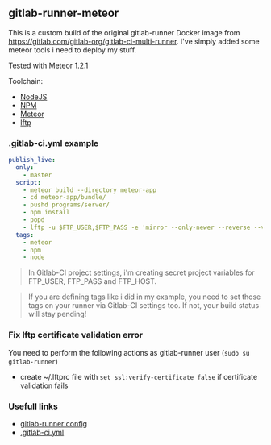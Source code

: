 ## gitlab-runner-meteor

This is a custom build of the original gitlab-runner Docker image from https://gitlab.com/gitlab-org/gitlab-ci-multi-runner. I've simply added some meteor tools i need to deploy my stuff.

Tested with Meteor 1.2.1

Toolchain:
* [NodeJS](https://nodejs.org)
* [NPM](https://www.npmjs.com/)
* [Meteor](https://www.meteor.com)
* [lftp](http://lftp.yar.ru/)

### .gitlab-ci.yml example

```yml
publish_live:
  only:
    - master
  script:
    - meteor build --directory meteor-app
    - cd meteor-app/bundle/
    - pushd programs/server/
    - npm install
    - popd
    - lftp -u $FTP_USER,$FTP_PASS -e 'mirror --only-newer --reverse --verbose ./ ./' $FTP_HOST
  tags:
    - meteor
    - npm
    - node
```

> In Gitlab-CI project settings, i'm creating secret project variables for FTP_USER, FTP_PASS and FTP_HOST.

> If you are defining tags like i did in my example, you need to set those tags on your runner via Gitlab-CI settings too. If not, your build status will stay pending!

### Fix lftp certificate validation error
You need to perform the following actions as gitlab-runner user (`sudo su gitlab-runner`)
- create ~/.lftprc file with `set ssl:verify-certificate false` if certificate validation fails

### Usefull links
* [gitlab-runner config](https://gitlab.com/gitlab-org/gitlab-ci-multi-runner/blob/master/docs/configuration/advanced-configuration.md)
* [.gitlab-ci.yml](http://doc.gitlab.com/ci/yaml/README.html)
